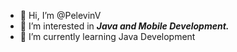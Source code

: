 - 👋 Hi, I’m @PelevinV
- 👀 I’m interested in ***Java and Mobile Development.***
- 🌱 I’m currently learning Java Development

<!---
PelevinV/PelevinV is a ✨ special ✨ repository because its `README.md` (this file) appears on your GitHub profile.
You can click the Preview link to take a look at your changes.
--->
